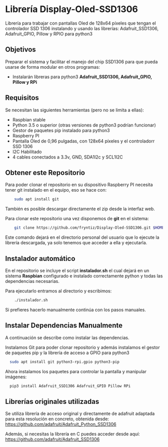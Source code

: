# Librería Display-Oled-SSD1306

Librería para trabajar con pantallas Oled de 128x64 píxeles que tengan el controlador SSD 1306 instalando y usando las librerías: Adafruit_SSD1306, Adafruit_GPIO, Pillow y RPIO para python3

## Objetivos

Preparar el sistema y facilitar el manejo del chip SSD1306 para que pueda usarse de forma modular en otros programas:
-   Instalarán libreras para python3 **Adafruit_SSD1306, Adafruit_GPIO, Pillow y RPi**

## Requisitos

Se necesitan las siguientes herramientas (pero no se limita a ellas):

-   Raspbian stable
-   Python 3.5 o superior (otras versiones de python3 podrían funcionar)
-   Gestor de paquetes pip instalado para python3
-   Raspberry PI
-   Pantalla Oled de 0,96 pulgadas, con 128x64 píxeles y el controladorr SSD 1306
-   I2C Habilitado
-   4 cables conectados a 3.3v, GND, SDA1I2c y SCL1I2C

## Obtener este Repositorio

Para poder clonar el repositorio en su dispositivo Raspberry PI necesita tener
git instalado en el equipo, eso se hace con:

```bash
    sudo apt install git
```

También es posible descargar directamente el zip desde la interfaz web.

Para  clonar este repositorio una vez disponemos de **git** en el sistema:

```bash
    git clone https://github.com/fryntiz/Display-Oled-SSD1306.git $HOME/Display-Oled-SSD1306
```

Este comando dejará en el directorio personal del usuario que lo ejecute la librería descargada, ya solo tenemos que acceder a ella y ejecutarla.

## Instalador automático

En el repositorio se incluye el script **instalador.sh** el cual dejará en un
sistema **Raspbian** configurado e instalado correctamente python y todas las
dependencias necesarias.

Para ejecutarlo entramos al directorio y escribimos:

```bash
    ./instalador.sh
```

Si prefieres hacerlo manualmente continúa con los pasos manuales.

## Instalar Dependencias Manualmente

A continuación se describe como instalar las
dependencias.

Instalamos Git para poder clonar repositorio y además instalamos el gestor de paquetes pip y la librería de acceso a GPIO para python3

```bash
  sudo apt install git python3-rpi.gpio python3-pip
```

Ahora instalamos los paquetes para controlar la pantalla y manipular imágenes:

```bash
  pip3 install Adafruit_SSD1306 Adafruit_GPIO Pillow RPi
```

## Librerías originales utilizadas

Se utiliza librería de acceso original y directamente de adafruit adaptada para esta resolución en concreto, obtenida desde:
<https://github.com/adafruit/Adafruit_Python_SSD1306>

Además, si necesitas la librería en C puedes acceder desde aquí:
<https://github.com/adafruit/Adafruit_SSD1306>
